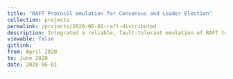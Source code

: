 ```yaml
---
title: "RAFT Protocol emulation for Consensus and Leader Election"
collection: projects 
permalink: /projects/2020-06-01-raft-distributed
description: Integrated a reliable, fault-tolerant emulation of RAFT to achieve consensus-based leader election in GoLang. Significantly improved upon a simple primary-backup KV store, built atop a highly distributed implementation of Map-Reduce.
viewable: false
gitlink: 
from: April 2020
to: June 2020 
date: 2020-06-01
---
```

